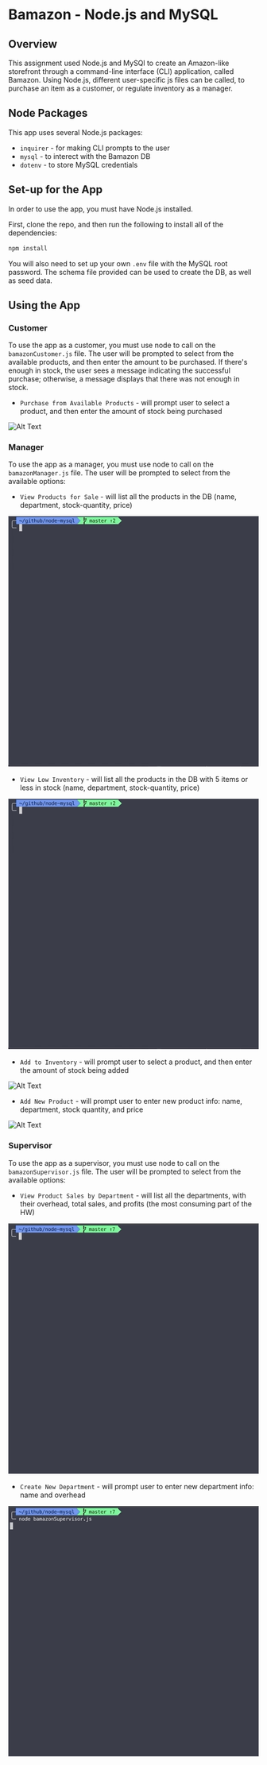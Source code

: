 # Bamazon - Node.js and MySQL

## Overview
This assignment used Node.js and MySQl to create an Amazon-like storefront through a command-line interface (CLI) application, called Bamazon. Using Node.js, different user-specific js files can be called, to purchase an item as a customer, or regulate inventory as a manager. 

## Node Packages
This app uses several Node.js packages:
* `inquirer` - for making CLI prompts to the user
* `mysql` - to interect with the Bamazon DB
* `dotenv` - to store MySQL credentials

## Set-up for the App
In order to use the app, you must have Node.js installed.

First, clone the repo, and then run the following to install all of the dependencies:
```javascript
npm install
```

You will also need to set up your own `.env` file with the MySQL root password.
The schema file provided can be used to create the DB, as well as seed data.

## Using the App
### Customer
To use the app as a customer, you must use node to call on the `bamazonCustomer.js` file. The user will be prompted to select from the available products, and then enter the amount to be purchased. If there's enough in stock, the user sees a message indicating the successful purchase; otherwise, a message displays that there was not enough in stock.

* `Purchase from Available Products` - will prompt user to select a product, and then enter the amount of stock being purchased

![Alt Text](gifs/purchase.gif)

### Manager
To use the app as a manager, you must use node to call on the `bamazonManager.js` file. The user will be prompted to select from the available options:

* `View Products for Sale` - will list all the products in the DB (name, department, stock-quantity, price)

![Alt Text](gifs/managerAll.gif)

* `View Low Inventory` - will list all the products in the DB with 5 items or less in stock (name, department, stock-quantity, price)

![Alt Text](gifs/managerLow.gif)

* `Add to Inventory` - will prompt user to select a product, and then enter the amount of stock being added

![Alt Text](gifs/managerAdd.gif)

* `Add New Product` - will prompt user to enter new product info: name, department, stock quantity, and price

![Alt Text](gifs/managerNew.gif)

### Supervisor
To use the app as a supervisor, you must use node to call on the `bamazonSupervisor.js` file. The user will be prompted to select from the available options:

* `View Product Sales by Department` - will list all the departments, with their overhead, total sales, and profits (the most consuming part of the HW)

![Alt Text](gifs/supervisorDepts.gif)

* `Create New Department` - will prompt user to enter new department info: name and overhead

![Alt Text](gifs/supervisorAdd.gif)